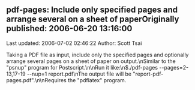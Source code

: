 ## pdf-pages: Include only specified pages and arrange several on a sheet of paperOriginally published: 2006-06-20 13:16:00 
Last updated: 2006-07-02 02:46:22 
Author: Scott Tsai 
 
Taking a PDF file as input, include only the specified pages and optionally arrange several pages on a sheet of paper on output.\nSimilar to the "psnup" program for Postscript.\n\nRun it like:\n$./pdf-pages --pages=2-13,17-19 --nup=1 report.pdf\nThe output file will be "report-pdf-pages.pdf".\n\nRequires the "pdflatex" program.